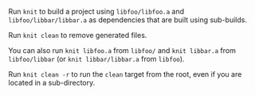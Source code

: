 Run `knit` to build a project using `libfoo/libfoo.a` and
`libfoo/libbar/libbar.a` as dependencies that are built using sub-builds.

Run `knit clean` to remove generated files.

You can also run `knit libfoo.a` from `libfoo/` and `knit libbar.a` from
`libfoo/libbar` (or `knit libbar/libbar.a` from `libfoo`).

Run `knit clean -r` to run the `clean` target from the root, even if you are
located in a sub-directory.
